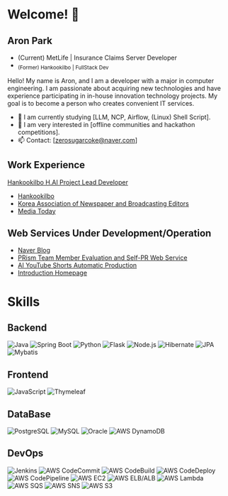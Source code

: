 # Welcome! 👋

## Aron Park
- (Current) MetLife | Insurance Claims Server Developer
- <sub>(Former) Hankookilbo | FullStack Dev</sub>

Hello! My name is Aron, and I am a developer with a major in computer engineering. I am passionate about acquiring new technologies and have experience participating in in-house innovation technology projects. My goal is to become a person who creates convenient IT services.

- 🌱 I am currently studying [LLM, NCP, Airflow, (Linux) Shell Script].
- 👯 I am very interested in [offline communities and hackathon competitions].
- 📫 Contact: [zerosugarcoke@naver.com]

## Work Experience
<a href="https://www.hankookilbo.com/"><span>Hankookilbo H.AI Project Lead Developer<span></a>
- [Hankookilbo](https://www.hankookilbo.com/News/Read/A2024041811450001134)
- [Korea Association of Newspaper and Broadcasting Editors](http://www.editor.or.kr/bbs/board.php?bo_table=blog&wr_id=4)
- [Media Today](https://www.mediatoday.co.kr/news/articleView.html?idxno=317711)

## Web Services Under Development/Operation
- [Naver Blog](https://blog.naver.com/zerosugarcoke)
- [PRism Team Member Evaluation and Self-PR Web Service](https://prism.swygbro.com)
- [AI YouTube Shorts Automatic Production](https://easybookreport.swygbro.com/#google_vignette)
- [Introduction Homepage](https://dhparkland.site)

# Skills

## Backend

![Java](https://img.shields.io/badge/-Java-007396?style=flat-square&logo=java&logoColor=white)
![Spring Boot](https://img.shields.io/badge/-SpringBoot-6DB33F?style=flat-square&logo=springboot&logoColor=white)
![Python](https://img.shields.io/badge/-Python-3776AB?style=flat-square&logo=python&logoColor=white)
![Flask](https://img.shields.io/badge/-Flask-000000?style=flat-square&logo=flask&logoColor=white)
![Node.js](https://img.shields.io/badge/-Node.js-339933?style=flat-square&logo=node.js&logoColor=white)
![Hibernate](https://img.shields.io/badge/-Hibernate-59666C?style=flat-square&logo=hibernate&logoColor=white)
![JPA](https://img.shields.io/badge/-JPA-007396?style=flat-square&logo=java&logoColor=white)
![Mybatis](https://img.shields.io/badge/-Mybatis-FA7343?style=flat-square&logo=mybatis&logoColor=white)

## Frontend

![JavaScript](https://img.shields.io/badge/-JavaScript-F7DF1E?style=flat-square&logo=javascript&logoColor=black)
![Thymeleaf](https://img.shields.io/badge/-Thymeleaf-005F0F?style=flat-square&logo=thymeleaf&logoColor=white)

## DataBase

![PostgreSQL](https://img.shields.io/badge/-PostgreSQL-4169E1?style=flat-square&logo=postgresql&logoColor=white)
![MySQL](https://img.shields.io/badge/-MySQL-4479A1?style=flat-square&logo=mysql&logoColor=white)
![Oracle](https://img.shields.io/badge/-Oracle-F80000?style=flat-square&logo=oracle&logoColor=white)
![AWS DynamoDB](https://img.shields.io/badge/-AWS%20DynamoDB-4053D6?style=flat-square&logo=amazon-dynamodb&logoColor=white)

## DevOps

![Jenkins](https://img.shields.io/badge/-Jenkins-D24939?style=flat-square&logo=jenkins&logoColor=white)
![AWS CodeCommit](https://img.shields.io/badge/-AWS%20CodeCommit-999999?style=flat-square&logo=aws-codecommit&logoColor=white)
![AWS CodeBuild](https://img.shields.io/badge/-AWS%20CodeBuild-FF9900?style=flat-square&logo=aws-codebuild&logoColor=white)
![AWS CodeDeploy](https://img.shields.io/badge/-AWS%20CodeDeploy-FF9900?style=flat-square&logo=aws-codedeploy&logoColor=white)
![AWS CodePipeline](https://img.shields.io/badge/-AWS%20CodePipeline-FF9900?style=flat-square&logo=aws-codepipeline&logoColor=white)
![AWS EC2](https://img.shields.io/badge/-AWS%20EC2-FF9900?style=flat-square&logo=amazon-ec2&logoColor=white)
![AWS ELB/ALB](https://img.shields.io/badge/-AWS%20ELB/ALB-FF9900?style=flat-square&logo=amazon-aws&logoColor=white)
![AWS Lambda](https://img.shields.io/badge/-AWS%20Lambda-FF9900?style=flat-square&logo=amazon-lambda&logoColor=white)
![AWS SQS](https://img.shields.io/badge/-AWS%20SQS-FF9900?style=flat-square&logo=amazon-sqs&logoColor=white)
![AWS SNS](https://img.shields.io/badge/-AWS%20SNS-FF9900?style=flat-square&logo=amazon-sns&logoColor=white)
![AWS S3](https://img.shields.io/badge/-AWS%20S3-569A31?style=flat-square&logo=amazon-s3&logoColor=white)
